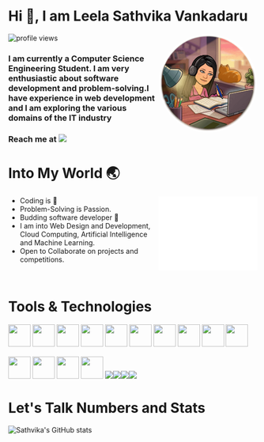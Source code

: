 # Hi 👋, I am Leela Sathvika Vankadaru

<img align="right" width="200px" style="border-radius:50%;" src="bitmoji.png">

![profile views](https://komarev.com/ghpvc/?username=Vankadaru-Leela-Sathvika&style=plastic&label=views)

### I am currently a Computer Science Engineering Student. I am very enthusiastic about software development and problem-solving.I have experience in web development and I am exploring the various domains of the IT industry


### Reach me at [<img src="https://img.shields.io/badge/LinkedIn-0077B5?style=for-the-badge&logo=linkedin&logoColor=white" />](https://www.linkedin.com/in/leela-sathvika-vankadaru-619a0819b/)

# Into My World 🌏

<img align="right" height="150px" width="200px" src="code.gif" /> 

- Coding is 💖
- Problem-Solving is Passion.
- Budding software developer 🌱
- I am into Web Design and Development, Cloud Computing, Artificial Intelligence and Machine Learning.
- Open to Collaborate on projects and competitions.

<br>

# Tools & Technologies
<img height="45" width="45" src="https://img.icons8.com/color/48/000000/python.png" /> <img height="45" width="45" src="https://img.icons8.com/color/48/000000/c-programming.png" /> <img height="45" width="45" src="https://img.icons8.com/color/48/000000/c-plus-plus-logo.png" /> <img height="45" width="45" src="https://img.icons8.com/color/48/000000/java-coffee-cup-logo.png" /> <img height="45" width="45" src="https://img.icons8.com/color/48/000000/html-5.png" /> <img height="45" width="45" src="https://img.icons8.com/color/48/000000/css3.png" /> <img height="45" width="45" src="https://img.icons8.com/color/48/000000/bootstrap.png" /> <img height="45" width="45" src="https://img.icons8.com/color/48/000000/javascript.png"/> <img height="45" width="45" src="https://img.icons8.com/color/48/000000/mysql-logo.png"/> <img height="45" width="45" src="https://img.icons8.com/offices/48/000000/php-logo.png"/> 
<br><br>
<img height="45" width="45" src="https://img.icons8.com/color/48/000000/visual-studio-code-2019.png"/> <img height="45" width="45" src="https://img.icons8.com/color/48/000000/pycharm.png"/> <img height="45" width="45" src="https://img.icons8.com/color/45/000000/git.png"/> 
<img height="45" width="45" src="https://img.icons8.com/dusk/64/000000/anaconda.png"/> <img src="https://img.icons8.com/color/48/000000/microsoft-office-2019.png"/><img src="https://img.icons8.com/office/48/000000/java-eclipse.png"/><img src="https://img.icons8.com/windows/48/000000/netbeans.png"/><img src="https://img.icons8.com/office/48/000000/figma.png"/>

# Let's Talk Numbers and Stats

![Sathvika's GitHub stats](https://github-readme-stats.vercel.app/api?username=Vankadaru-Leela-Sathvika&show_icons=true&theme=dracula)
